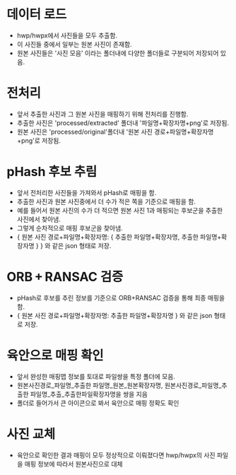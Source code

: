 # 데이터 로드
- hwp/hwpx에서 사진들을 모두 추출함.
- 이 사진들 중에서 일부는 원본 사진이 존재함.
- 원본 사진들은 '사진 모음' 이라는 폴더내에 다양한 폴더들로 구분되어 저장되어 있음.

# 전처리
- 앞서 추출한 사진과 그 원본 사진을 매핑하기 위해 전처리를 진행함.
- 추출한 사진은 'processed/extracted' 폴더내 '파일명+확장자명+png'로 저장됨.
- 원본 사진은 'processed/original'폴더내 '원본 사진 경로+파일명+확장자명+png'로 저장됨.

# pHash 후보 추림
- 앞서 전처리한 사진들을 가져와서 pHash로 매핑을 함.
- 추출한 사진과 원본 사진중에서 더 수가 적은 쪽을 기준으로 매핑을 함.
- 예를 들어서 원본 사진의 수가 더 적으면 원본 사진 1과 매핑되는 후보군을 추출한 사진에서 찾아냄.
- 그렇게 순차적으로 매핑 후보군을 찾아냄.
- { 원본 사진 경로+파일명+확장자명: { 추출한 파일명+확장자명, 추출한 파일명+확장자명 } } 와 같은 json 형태로 저장.

# ORB + RANSAC 검증
- pHash로 후보를 추린 정보를 기준으로 ORB+RANSAC 검증을 통해 최종 매핑을 함.
- { 원본 사진 경로+파일명+확장자명: 추출한 파일명+확장자명 } 와 같은 json 형태로 저장.

# 육안으로 매핑 확인
- 앞서 완성한 매핑맵 정보를 토대로 파일쌍을 특정 폴더에 모음.
- 원본사진경로_파일명_추출한 파일명_원본_원본확장자명, 원본사진경로_파일명_추출한 파일명_추출_추출한파일확장자명을 쌍을 지음
- 폴더로 들어가서 큰 아이콘으로 봐서 육안으로 매핑 정확도 확인

# 사진 교체
- 육안으로 확인한 결과 매핑이 모두 정상적으로 이뤄졌다면 hwp/hwpx의 사진 파일을 매핑 정보에 따라서 원본사진으로 대체